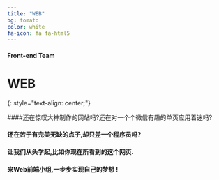 ```yaml
---
title: "WEB"
bg: tomato
color: white
fa-icon: fa fa-html5
---
```


#### Front-end Team

# **WEB**


{: style="text-align: center;"}

####还在惊叹大神制作的网站吗?还在对一个个微信有趣的单页应用着迷吗?

#### **还在苦于有完美无缺的点子,却只差一个程序员吗?**

#### 让我们从头学起,比如你现在所看到的这个网页.

#### 来Web前端小组,一步步实现自己的梦想 !


